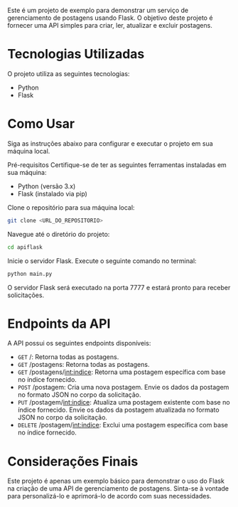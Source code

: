 Este é um projeto de exemplo para demonstrar um serviço de gerenciamento de postagens usando Flask. O objetivo deste projeto é fornecer uma API simples para criar, ler, atualizar e excluir postagens.

# Tecnologias Utilizadas
O projeto utiliza as seguintes tecnologias:

- Python
- Flask

# Como Usar
Siga as instruções abaixo para configurar e executar o projeto em sua máquina local.

Pré-requisitos
Certifique-se de ter as seguintes ferramentas instaladas em sua máquina:

- Python (versão 3.x)
- Flask (instalado via pip)

Clone o repositório para sua máquina local:
```bash
git clone <URL_DO_REPOSITORIO>
```
Navegue até o diretório do projeto:
```bash
cd apiflask
```
Inicie o servidor Flask. Execute o seguinte comando no terminal:
```bash
python main.py
```
O servidor Flask será executado na porta 7777 e estará pronto para receber solicitações.

# Endpoints da API
A API possui os seguintes endpoints disponíveis:

- `GET` /: Retorna todas as postagens.
- `GET` /postagens: Retorna todas as postagens.
- `GET` /postagens/<int:indice>: Retorna uma postagem específica com base no índice fornecido.
- `POST` /postagem: Cria uma nova postagem. Envie os dados da postagem no formato JSON no corpo da solicitação.
- `PUT` /postagem/<int:indice>: Atualiza uma postagem existente com base no índice fornecido. Envie os dados da postagem atualizada no formato JSON no corpo da solicitação.
- `DELETE` /postagem/<int:indice>: Exclui uma postagem específica com base no índice fornecido.

# Considerações Finais

Este projeto é apenas um exemplo básico para demonstrar o uso do Flask na criação de uma API de gerenciamento de postagens. Sinta-se à vontade para personalizá-lo e aprimorá-lo de acordo com suas necessidades.
